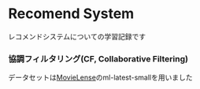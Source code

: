 # Recomend System

レコメンドシステムについての学習記録です

### 協調フィルタリング(CF, Collaborative Filtering)

データセットは[MovieLense](https://grouplens.org/datasets/movielens/)のml-latest-smallを用いました
